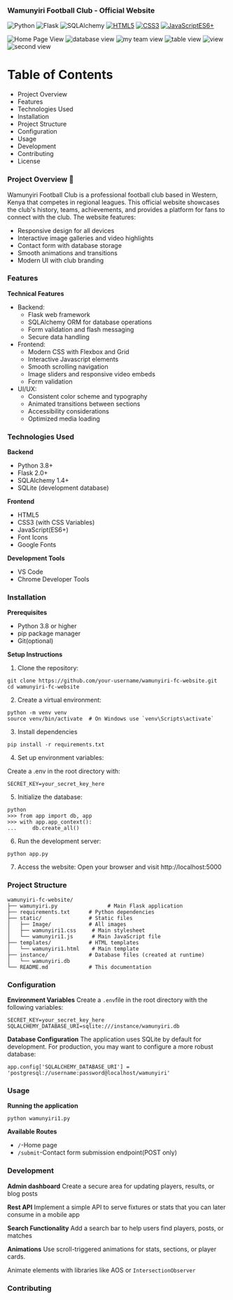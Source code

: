 ### Wamunyiri Football Club - Official Website

![Python](https://img.shields.io/badge/Python-3.8+-blue?logo=python)
![Flask](https://img.shields.io/badge/Flask-2.0+-black?logo=flask)
![SQLAlchemy](https://img.shields.io/badge/SQLAlchemy-lightgrey?logo=sqlalchemy)
[![HTML5](https://img.shields.io/badge/HTML5-E34F26?logo=html5&logoColor=white)](https://developer.mozilla.org/en-US/docs/Web/HTML)
[![CSS3](https://img.shields.io/badge/CSS3-1572B6?logo=css3&logoColor=white)](https://developer.mozilla.org/en-US/docs/Web/CSS)
[![JavaScriptES6+](https://img.shields.io/badge/JavaScriptES6+-F7DF1E?logo=javascriptES6+&logoColor=black)](https://developer.mozilla.org/en-US/docs/Web/JavaScript)

![Home Page View](/teampage.png)
![database view](/contact.png)
![my team view](/myteam.png)
![table view](/table.png)
![view](/view.png)
![second view](/view1.png)

# Table of Contents

  - Project Overview
  - Features
  - Technologies Used
  - Installation
  - Project Structure
  - Configuration
  - Usage
  - Development
  - Contributing
  - License

### Project Overview 🎯

Wamunyiri Football Club is a professional football club based in Western, Kenya that competes in regional leagues. This official website showcases the club's history, teams, achievements, and provides a platform for fans to connect with the club.
The website features:
 - Responsive design for all devices
 - Interactive image galleries and video highlights
 - Contact form with database storage
 - Smooth animations and transitions
 - Modern UI with club branding

### Features
**Technical Features**
 - Backend:
     - Flask web framework
     - SQLAlchemy ORM for database operations
     - Form validation and flash messaging
     - Secure data handling
  - Frontend:
     - Modern CSS with Flexbox and Grid
     - Interactive Javascript elements
     - Smooth scrolling navigation
     - Image sliders and responsive video embeds
     - Form validation
  - UI/UX:
      - Consistent color scheme and typography
      - Animated transitions between sections
      - Accessibility considerations
      - Optimized media loading

 ### Technologies Used
**Backend**
   - Python 3.8+
   - Flask 2.0+
   - SQLAlchemy 1.4+
   - SQLite (development database)

**Frontend**
   - HTML5
   - CSS3 (with CSS Variables)
   - JavaScript(ES6+)
   - Font Icons
   - Google Fonts

**Development Tools**
   - VS Code 
   - Chrome Developer Tools

### Installation

**Prerequisites**
   - Python 3.8 or higher
   - pip package manager
   - Git(optional)

**Setup Instructions**

1. Clone the repository:
```
git clone https://github.com/your-username/wamunyiri-fc-website.git
cd wamunyiri-fc-website
```
2. Create a virtual environment:
```
python -m venv venv
source venv/bin/activate  # On Windows use `venv\Scripts\activate`
```
3. Install dependencies
```
pip install -r requirements.txt
```
4. Set up environment variables:

Create a .env in the root directory with:
```
SECRET_KEY=your_secret_key_here
```
5. Initialize the database:
```
python
>>> from app import db, app
>>> with app.app_context():
...     db.create_all()
```
6. Run the development server:
```
python app.py
```
7. Access the website:
Open your browser and visit http://localhost:5000

### Project Structure
```
wamunyiri-fc-website/
├── wamunyiri.py                # Main Flask application
├── requirements.txt      # Python dependencies
├── static/               # Static files
│   ├── Image/            # All images
│   ├── wamunyiri1.css     # Main stylesheet
│   └── wamunyiri1.js      # Main JavaScript file
├── templates/            # HTML templates
│   └── wamunyiri1.html    # Main template
├── instance/             # Database files (created at runtime)
│   └── wamunyiri.db
└── README.md             # This documentation
```
### Configuration

**Environment Variables**
Create a ```.env```file in the root directory with the following variables:
```
SECRET_KEY=your_secret_key_here
SQLALCHEMY_DATABASE_URI=sqlite:///instance/wamunyiri.db
```
**Database Configuration**
The application uses SQLite by default for development. For production, you may want to configure a more robust database:
```
app.config['SQLALCHEMY_DATABASE_URI'] = 'postgresql://username:password@localhost/wamunyiri'
```

### Usage
**Running the application**
```
python wamunyiri1.py
```
**Available Routes**
- ```/```-Home page
- ```/submit```-Contact form submission endpoint(POST only)

### Development
**Admin dashboard**
Create a secure area for updating players, results, or blog posts

**Rest API**
Implement a simple API to serve fixtures or stats that you can later consume in a mobile app

**Search Functionality**
Add a search bar to help users find players, posts, or matches

**Animations**
Use scroll-triggered animations for stats, sections, or player cards.

Animate elements with libraries like AOS or ```IntersectionObserver```

### Contributing



































































 














































































